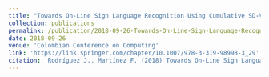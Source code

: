 ```yaml
---
title: "Towards On-Line Sign Language Recognition Using Cumulative SD-VLAD Descriptors"
collection: publications
permalink: /publication/2018-09-26-Towards-On-Line-Sign-Language-Recognition-Using-Cumulative-SD-VLAD-Descriptors
date: 2018-09-26
venue: 'Colombian Conference on Computing'
link: 'https://link.springer.com/chapter/10.1007/978-3-319-98998-3_29'
citation: 'Rodríguez J., Martínez F. (2018) Towards On-Line Sign Language Recognition Using Cumulative SD-VLAD Descriptors. In: Serrano C. J., Martínez-Santos J. (eds) Advances in Computing. CCC 2018. Communications in Computer and Information Science, vol 885. Springer, Cham. https://doi.org/10.1007/978-3-319-98998-3_29'
---
```

